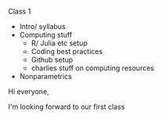 Class 1
- Intro/ syllabus 
- Computing stuff
    - R/ Julia etc setup 
    - Coding best practices 
    - Github setup 
    - charlies stuff on computing resources 
- Nonparametrics 


Hi everyone, 

I'm looking forward to our first class 